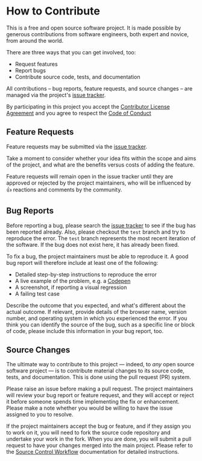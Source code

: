 # How to Contribute

This is a free and open source software project. It is made possible by generous contributions from software engineers, both expert and novice, from around the world. 

There are three ways that you can get involved, too:

- Request features
- Report bugs
- Contribute source code, tests, and documentation

All contributions – bug reports, feature requests, and source changes – are managed via the project's [issue tracker][1]. 

By participating in this project you accept the [Contributor License Agreement](cla.md) and you agree to respect the [Code of Conduct](code_of_conduct.md)

## Feature Requests

Feature requests may be submitted via the [issue tracker][1].

Take a moment to consider whether your idea fits within the scope and aims of the project, and what are the benefits versus costs of adding the feature.

Feature requests will remain open in the issue tracker until they are approved or rejected by the project maintainers, who will be influenced by :+1: reactions and comments by the community.

## Bug Reports

Before reporting a bug, please search the [issue tracker][1] to see if the bug has been reported already. Also, please checkout the ``test`` branch and try to reproduce the error. The ``test`` branch represents the most recent iteration of the software. If the bug does not exist here, it has already been fixed.

To fix a bug, the project maintainers must be able to reproduce it. A good bug report will therefore include at least one of the following:

- Detailed step-by-step instructions to reproduce the error
- A live example of the problem, e.g. a [Codepen](http://codepen.io/)
- A screenshot, if reporting a visual regression
- A failing test case

Describe the outcome that you expected, and what's different about the actual outcome. If relevant, provide details of the browser name, version number, and operating system in which you experienced the error. If you think you can identify the source of the bug, such as a specific line or block of code, please include this information in your bug report, too.

## Source Changes

The ultimate way to contribute to this project — indeed, to _any_ open source software project — is to contribute material changes to its source code, tests, and documentation. This is done using the pull request (PR) system.

Please raise an issue before making a pull request. The project maintainers will review your bug report or feature request, and they will accept or reject it before someone spends time implementing the fix or enhancement. Please make a note whether you would be willing to have the issue assigned to you to resolve.

If the project maintainers accept the bug or feature, and if they assign you to work on it, you will need to fork the source code repository and undertake your work in the fork. When you are done, you will submit a pull request to have your changes merged into the main project. Please refer to the [Source Control Workflow](workflow.md) documentation for detailed instructions.


[1]: https://github.com/[user]/[project]/issues
